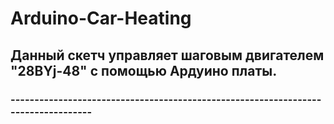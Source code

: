 # Arduino-Car-Heating

## Данный скетч управляет шаговым двигателем "28BYj-48" с помощью Ардуино платы. 

### ----------------------------------------------------------------------------------
